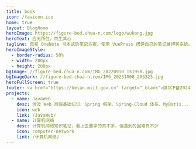```yaml
---
title: book
icon: /favicon.ico
home: true
layout: BlogHome
heroImage: https://figure-bed.chua-n.com/logo/wukong.jpg
heroText: 应无所住，而生其心
tagline: 借鉴 OneNote 书本式的笔记方案，使用 VuePress 搭建自己的笔记兼博客系统。
heroImageStyle:
  - border-radius: 50%
  - width: 200px
  - height: 200px
bgImage: //figure-bed.chua-n.com/IMG_20220910_151958.jpg
bgImageDark: //figure-bed.chua-n.com/IMG_20231008_203323.jpg
heroFullScreen: true
footer: <a href="https://beian.miit.gov.cn" target="_blank">陕ICP备2024034563号</a>
projects:
  - name: JavaWeb
    desc: 涉及 Web 后端基础知识、Spring 框架、Spring-Cloud 体系、MyBatis...
    icon: web
    link: /JavaWeb/
  - name: 计算机网络
    desc: 计算机网络知识笔记，看上去要学的真不多，但遇到的困难真不少
    icon: computer-network
    link: /计算机网络/
---
```

